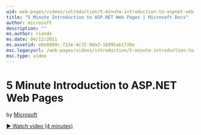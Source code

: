 ```yaml
---
uid: web-pages/videos/introduction/5-minute-introduction-to-aspnet-web-pages
title: "5 Minute Introduction to ASP.NET Web Pages | Microsoft Docs"
author: microsoft
description: ""
ms.author: riande
ms.date: 04/12/2011
ms.assetid: e6e8d09c-722e-4c72-9da3-1b995ab1720e
msc.legacyurl: /web-pages/videos/introduction/5-minute-introduction-to-aspnet-web-pages
msc.type: video
---
```

# 5 Minute Introduction to ASP.NET Web Pages

by [Microsoft](https://github.com/microsoft)

[&#9654; Watch video (4 minutes)](https://channel9.msdn.com/Blogs/ASP-NET-Site-Videos/5-minute-introduction-to-aspnet-web-pages)
